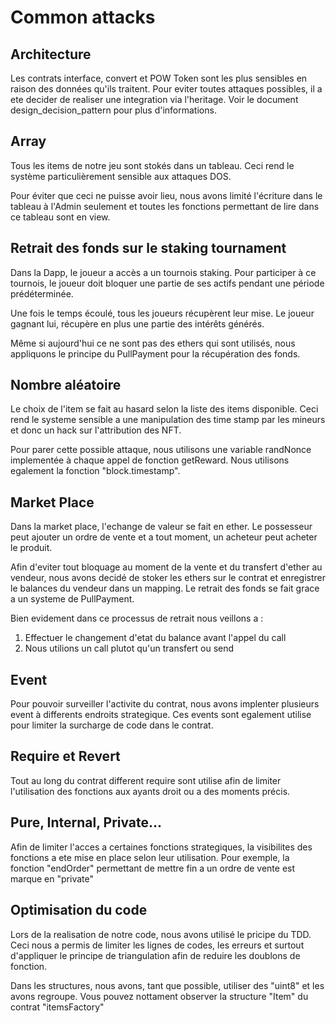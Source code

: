 # Common attacks

## Architecture

Les contrats interface, convert et POW Token sont les plus sensibles en raison des données qu'ils traitent. Pour eviter toutes attaques possibles, il a ete decider de realiser une integration via l'heritage. Voir le document design_decision_pattern pour plus d'informations.

## Array

Tous les items de notre jeu sont stokés dans un tableau. Ceci rend le système particulièrement sensible aux attaques DOS. 

Pour éviter que ceci ne puisse avoir lieu, nous avons limité l'écriture dans le tableau à l'Admin seulement et toutes les fonctions permettant de lire dans ce tableau sont en view.

## Retrait des fonds sur le staking tournament

Dans la Dapp, le joueur a accès a un tournois staking. Pour participer à ce tournois, le joueur doit bloquer une partie de ses actifs pendant une période prédéterminée. 

Une fois le temps écoulé, tous les joueurs récupèrent leur mise. Le joueur gagnant lui, récupère en plus une partie des intérêts générés. 

Même si aujourd'hui ce ne sont pas des ethers qui sont utilisés, nous appliquons le principe du PullPayment pour la récupération des fonds.

## Nombre aléatoire

Le choix de l'item se fait au hasard selon la liste des items disponible. Ceci rend le systeme sensible a une manipulation des time stamp par les mineurs et donc un hack sur l'attribution des NFT. 

Pour parer cette possible attaque, nous utilisons une variable randNonce implementée à chaque appel de fonction getReward. Nous utilisons egalement la fonction "block.timestamp". 


## Market Place

Dans la market place, l'echange de valeur se fait en ether. Le possesseur peut ajouter un ordre de vente et a tout moment, un acheteur peut acheter le produit. 

Afin d'eviter tout bloquage au moment de la vente et du transfert d'ether au vendeur, nous avons decidé de stoker les ethers sur le contrat  et enregistrer le balances du vendeur dans un mapping. Le retrait des fonds se fait grace a un systeme de PullPayment. 

Bien evidement dans ce processus de retrait nous veillons a : 

1. Effectuer le changement d'etat du balance avant l'appel du call
2. Nous utilions un call plutot qu'un transfert ou send

## Event

Pour pouvoir surveiller l'activite du contrat, nous avons implenter plusieurs event à differents endroits strategique. Ces events sont egalement utilise pour limiter la surcharge de code dans le contrat.


## Require et Revert

Tout au long du contrat different require sont utilise afin de limiter l'utilisation des fonctions aux ayants droit ou a des moments précis.

## Pure, Internal, Private... 

Afin de limiter l'acces a certaines fonctions strategiques, la visibilites des fonctions a ete mise en place selon leur utilisation. Pour exemple, la fonction "endOrder" permettant de mettre fin a un ordre de vente est marque en "private"

## Optimisation du code

Lors de la realisation de notre code, nous avons utilisé le pricipe du TDD. Ceci nous a permis de limiter les lignes de codes, les erreurs et surtout d'appliquer le principe de triangulation afin de reduire les doublons de fonction. 

Dans les structures, nous avons, tant que possible, utiliser des "uint8" et les avons regroupe. Vous pouvez nottament observer la structure "Item" du contrat "itemsFactory"